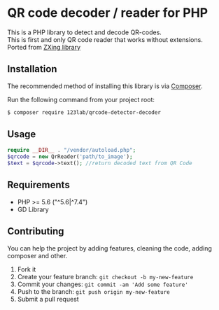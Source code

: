 # QR code decoder / reader for PHP
This is a PHP library to detect and decode QR-codes.<br />This is first and only QR code reader that works without extensions.<br />
Ported from [ZXing library](https://github.com/zxing/zxing)


## Installation
The recommended method of installing this library is via [Composer](https://getcomposer.org/).

Run the following command from your project root:

```bash
$ composer require 123lab/qrcode-detector-decoder
```


## Usage
```php
require __DIR__ . "/vendor/autoload.php";
$qrcode = new QrReader('path/to_image');
$text = $qrcode->text(); //return decoded text from QR Code
```

## Requirements
* PHP >= 5.6 ("^5.6|^7.4")
* GD Library


## Contributing

You can help the project by adding features, cleaning the code, adding composer and other.


1. Fork it
2. Create your feature branch: `git checkout -b my-new-feature`
3. Commit your changes: `git commit -am 'Add some feature'`
4. Push to the branch: `git push origin my-new-feature`
5. Submit a pull request
